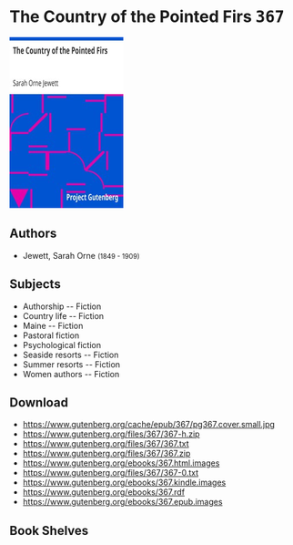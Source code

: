 # The Country of the Pointed Firs <kbd>367</kbd>

![](./cover.medium.jpg "")

## Authors


 - Jewett, Sarah Orne <small>(1849 - 1909)</small>

## Subjects


 - Authorship -- Fiction
 - Country life -- Fiction
 - Maine -- Fiction
 - Pastoral fiction
 - Psychological fiction
 - Seaside resorts -- Fiction
 - Summer resorts -- Fiction
 - Women authors -- Fiction

## Download


 - https://www.gutenberg.org/cache/epub/367/pg367.cover.small.jpg
 - https://www.gutenberg.org/files/367/367-h.zip
 - https://www.gutenberg.org/files/367/367.txt
 - https://www.gutenberg.org/files/367/367.zip
 - https://www.gutenberg.org/ebooks/367.html.images
 - https://www.gutenberg.org/files/367/367-0.txt
 - https://www.gutenberg.org/ebooks/367.kindle.images
 - https://www.gutenberg.org/ebooks/367.rdf
 - https://www.gutenberg.org/ebooks/367.epub.images

## Book Shelves


